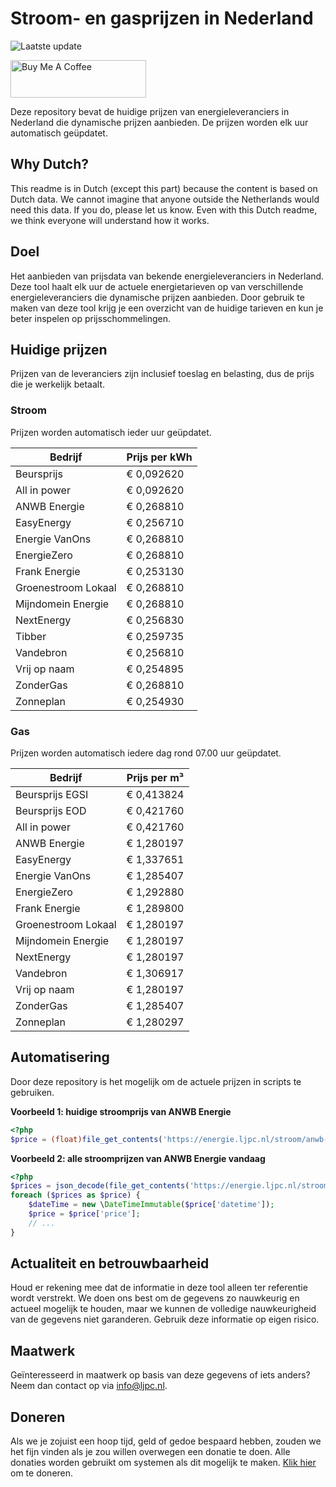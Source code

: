# Stroom- en gasprijzen in Nederland

![Laatste update](https://img.shields.io/badge/laatste%20update-2025--03--12%2013%3A00%20CET-brightgreen)

<a href="https://www.buymeacoffee.com/Lars-" target="_blank"><img src="https://cdn.buymeacoffee.com/buttons/v2/default-orange.png" alt="Buy Me A Coffee" height="60" style="height: 60px !important;width: 217px !important;" ></a>

Deze repository bevat de huidige prijzen van energieleveranciers in Nederland die dynamische prijzen aanbieden. De prijzen worden elk uur automatisch geüpdatet.

## Why Dutch?

This readme is in Dutch (except this part) because the content is based on Dutch data. We cannot imagine that anyone outside the Netherlands would need this data. If you do, please let us know. Even with this Dutch readme, we think
everyone will understand how it works.

## Doel

Het aanbieden van prijsdata van bekende energieleveranciers in Nederland. Deze tool haalt elk uur de actuele energietarieven op van verschillende energieleveranciers die dynamische prijzen aanbieden. Door gebruik te maken van deze tool
krijg je een overzicht van de huidige tarieven en kun je beter inspelen op prijsschommelingen.

## Huidige prijzen

Prijzen van de leveranciers zijn inclusief toeslag en belasting, dus de prijs die je werkelijk betaalt.

### Stroom

Prijzen worden automatisch ieder uur geüpdatet.

 Bedrijf | Prijs per kWh 
---------|---------------
Beursprijs | € 0,092620
All in power | € 0,092620
ANWB Energie | € 0,268810
EasyEnergy | € 0,256710
Energie VanOns | € 0,268810
EnergieZero | € 0,268810
Frank Energie | € 0,253130
Groenestroom Lokaal | € 0,268810
Mijndomein Energie | € 0,268810
NextEnergy | € 0,256830
Tibber | € 0,259735
Vandebron | € 0,256810
Vrij op naam | € 0,254895
ZonderGas | € 0,268810
Zonneplan | € 0,254930


### Gas

Prijzen worden automatisch iedere dag rond 07.00 uur geüpdatet.

 Bedrijf | Prijs per m³ 
---------|--------------
Beursprijs EGSI | € 0,413824
Beursprijs EOD | € 0,421760
All in power | € 0,421760
ANWB Energie | € 1,280197
EasyEnergy | € 1,337651
Energie VanOns | € 1,285407
EnergieZero | € 1,292880
Frank Energie | € 1,289800
Groenestroom Lokaal | € 1,280197
Mijndomein Energie | € 1,280197
NextEnergy | € 1,280197
Vandebron | € 1,306917
Vrij op naam | € 1,280197
ZonderGas | € 1,285407
Zonneplan | € 1,280297


## Automatisering

Door deze repository is het mogelijk om de actuele prijzen in scripts te gebruiken.

**Voorbeeld 1: huidige stroomprijs van ANWB Energie**

```php
<?php
$price = (float)file_get_contents('https://energie.ljpc.nl/stroom/anwb-energie-nu.txt');

```

**Voorbeeld 2: alle stroomprijzen van ANWB Energie vandaag**

```php
<?php
$prices = json_decode(file_get_contents('https://energie.ljpc.nl/stroom/all-in-power-vandaag.json'),true);
foreach ($prices as $price) {
    $dateTime = new \DateTimeImmutable($price['datetime']);
    $price = $price['price'];
    // ...
}
```

## Actualiteit en betrouwbaarheid

Houd er rekening mee dat de informatie in deze tool alleen ter referentie wordt verstrekt. We doen ons best om de gegevens zo nauwkeurig en actueel mogelijk te houden, maar we kunnen de volledige nauwkeurigheid van de gegevens niet
garanderen. Gebruik deze informatie op eigen risico.

## Maatwerk

Geïnteresseerd in maatwerk op basis van deze gegevens of iets anders? Neem dan contact op
via [info@ljpc.nl](mailto:info@ljpc.nl?subject=Energie%20prijzen).

## Doneren

Als we je zojuist een hoop tijd, geld of gedoe bespaard hebben, zouden we het fijn vinden als je zou willen overwegen een
donatie te doen. Alle donaties worden gebruikt om systemen als dit mogelijk te
maken. [Klik hier](https://www.buymeacoffee.com/Lars-) om te doneren.
